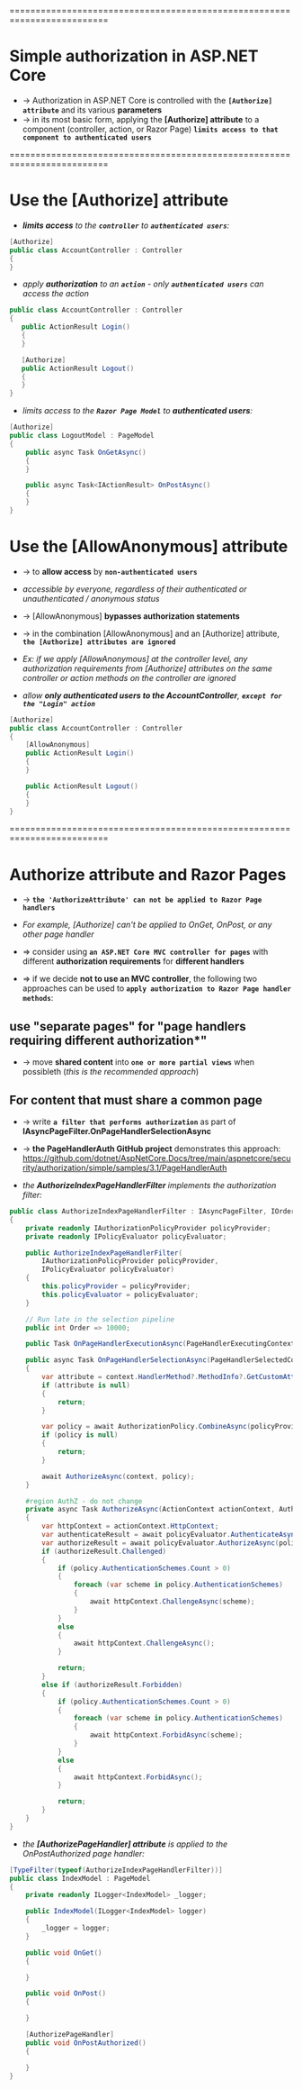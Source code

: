 =========================================================================
# Simple authorization in ASP.NET Core
* -> Authorization in ASP.NET Core is controlled with the **`[Authorize] attribute`** and its various **parameters**
* -> in its most basic form, applying the **[Authorize] attribute** to a component (controller, action, or Razor Page) **`limits access to that component to authenticated users`**

=========================================================================
# Use the [Authorize] attribute

* _**limits access** to the **`controller`** to **`authenticated users`**:_
```cs
[Authorize]
public class AccountController : Controller
{
}
```

* _apply **authorization** to an **`action`** - only **`authenticated users`** can access the action_
```cs
public class AccountController : Controller
{
   public ActionResult Login()
   {
   }

   [Authorize]
   public ActionResult Logout()
   {
   }
}
```

* _limits access to the **`Razor Page Model`** to **authenticated users**:_
```cs
[Authorize]
public class LogoutModel : PageModel
{
    public async Task OnGetAsync()
    {
    }

    public async Task<IActionResult> OnPostAsync()
    {
    }
}
```

# Use the [AllowAnonymous] attribute
* -> to **allow access** by **`non-authenticated users`**
* _accessible by everyone, regardless of their authenticated or unauthenticated / anonymous status_

* -> [AllowAnonymous] **bypasses authorization statements**
* -> in the combination [AllowAnonymous] and an [Authorize] attribute, **`the [Authorize] attributes are ignored`**
* _Ex: if we apply [AllowAnonymous] at the controller level, any authorization requirements from [Authorize] attributes on the same controller or action methods on the controller are ignored_

* _allow **only authenticated users to the AccountController**, **`except for the "Login" action`**_
```cs
[Authorize]
public class AccountController : Controller
{
    [AllowAnonymous]
    public ActionResult Login()
    {
    }

    public ActionResult Logout()
    {
    }
}
```

=========================================================================
# Authorize attribute and Razor Pages
* -> **`the 'AuthorizeAttribute' can not be applied to Razor Page handlers`**
* _For example, [Authorize] can't be applied to OnGet, OnPost, or any other page handler_

* => consider using **`an ASP.NET Core MVC controller for pages`** with different **authorization requirements** for **different handlers**

* => if we decide **not to use an MVC controller**, the following two approaches can be used to **`apply authorization to Razor Page handler methods`**:

## use "separate pages" for "page handlers requiring different authorization*"
* -> move **shared content** into **`one or more partial views`** when possibleth (_this is the recommended approach_)

## For content that must share a common page
* -> write **`a filter that performs authorization`** as part of **IAsyncPageFilter.OnPageHandlerSelectionAsync**
* -> **the PageHandlerAuth GitHub project** demonstrates this approach: https://github.com/dotnet/AspNetCore.Docs/tree/main/aspnetcore/security/authorization/simple/samples/3.1/PageHandlerAuth

* _the **AuthorizeIndexPageHandlerFilter** implements the authorization filter:_
```cs
public class AuthorizeIndexPageHandlerFilter : IAsyncPageFilter, IOrderedFilter
{
    private readonly IAuthorizationPolicyProvider policyProvider;
    private readonly IPolicyEvaluator policyEvaluator;

    public AuthorizeIndexPageHandlerFilter(
        IAuthorizationPolicyProvider policyProvider,
        IPolicyEvaluator policyEvaluator)
    {
        this.policyProvider = policyProvider;
        this.policyEvaluator = policyEvaluator;
    }

    // Run late in the selection pipeline
    public int Order => 10000;

    public Task OnPageHandlerExecutionAsync(PageHandlerExecutingContext context, PageHandlerExecutionDelegate next) => next();

    public async Task OnPageHandlerSelectionAsync(PageHandlerSelectedContext context)
    {
        var attribute = context.HandlerMethod?.MethodInfo?.GetCustomAttribute<AuthorizePageHandlerAttribute>();
        if (attribute is null)
        {
            return;
        }

        var policy = await AuthorizationPolicy.CombineAsync(policyProvider, new[] { attribute });
        if (policy is null)
        {
            return;
        }

        await AuthorizeAsync(context, policy);
    }

    #region AuthZ - do not change
    private async Task AuthorizeAsync(ActionContext actionContext, AuthorizationPolicy policy)
    {
        var httpContext = actionContext.HttpContext;
        var authenticateResult = await policyEvaluator.AuthenticateAsync(policy, httpContext);
        var authorizeResult = await policyEvaluator.AuthorizeAsync(policy, authenticateResult, httpContext, actionContext.ActionDescriptor);
        if (authorizeResult.Challenged)
        {
            if (policy.AuthenticationSchemes.Count > 0)
            {
                foreach (var scheme in policy.AuthenticationSchemes)
                {
                    await httpContext.ChallengeAsync(scheme);
                }
            }
            else
            {
                await httpContext.ChallengeAsync();
            }

            return;
        }
        else if (authorizeResult.Forbidden)
        {
            if (policy.AuthenticationSchemes.Count > 0)
            {
                foreach (var scheme in policy.AuthenticationSchemes)
                {
                    await httpContext.ForbidAsync(scheme);
                }
            }
            else
            {
                await httpContext.ForbidAsync();
            }

            return;
        }
    }   
}
```

* _the **[AuthorizePageHandler] attribute** is applied to the OnPostAuthorized page handler:_
```cs
[TypeFilter(typeof(AuthorizeIndexPageHandlerFilter))]
public class IndexModel : PageModel
{
    private readonly ILogger<IndexModel> _logger;

    public IndexModel(ILogger<IndexModel> logger)
    {
        _logger = logger;
    }

    public void OnGet()
    {

    }

    public void OnPost()
    {

    }

    [AuthorizePageHandler]
    public void OnPostAuthorized()
    {

    }
}
```